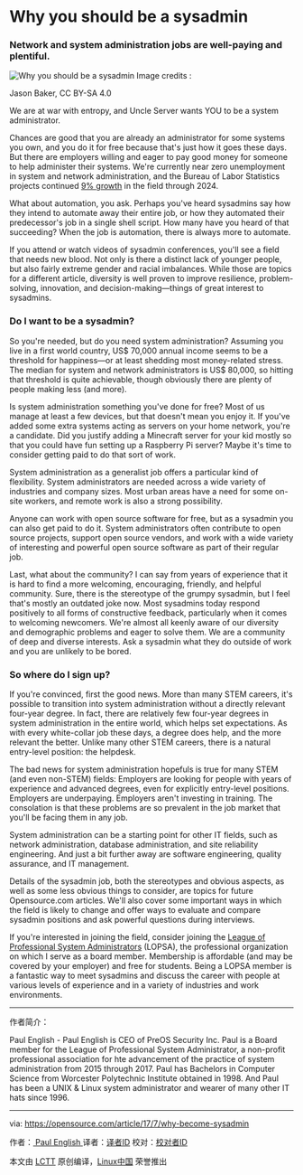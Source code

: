 Why you should be a sysadmin
============================================================

### Network and system administration jobs are well-paying and plentiful.


![Why you should be a sysadmin](https://opensource.com/sites/default/files/styles/image-full-size/public/images/life/sysadmin_uncleserver.jpeg?itok=Tc9LAT7N "Why you should be a sysadmin")
Image credits : 

Jason Baker, CC BY-SA 4.0

We are at war with entropy, and Uncle Server wants YOU to be a system administrator.

Chances are good that you are already an administrator for some systems you own, and you do it for free because that's just how it goes these days. But there are employers willing and eager to pay good money for someone to help administer their systems. We're currently near zero unemployment in system and network administration, and the Bureau of Labor Statistics projects continued [9% growth][3] in the field through 2024.

What about automation, you ask. Perhaps you've heard sysadmins say how they intend to automate away their entire job, or how they automated their predecessor's job in a single shell script. How many have you heard of that succeeding? When the job is automation, there is always more to automate.

If you attend or watch videos of sysadmin conferences, you'll see a field that needs new blood. Not only is there a distinct lack of younger people, but also fairly extreme gender and racial imbalances. While those are topics for a different article, diversity is well proven to improve resilience, problem-solving, innovation, and decision-making—things of great interest to sysadmins.

### Do I want to be a sysadmin?

So you're needed, but do you need system administration? Assuming you live in a first world country, US$ 70,000 annual income seems to be a threshold for happiness—or at least shedding most money-related stress. The median for system and network administrators is US$ 80,000, so hitting that threshold is quite achievable, though obviously there are plenty of people making less (and more).

Is system administration something you've done for free? Most of us manage at least a few devices, but that doesn't mean you enjoy it. If you've added some extra systems acting as servers on your home network, you're a candidate. Did you justify adding a Minecraft server for your kid mostly so that you could have fun setting up a Raspberry Pi server? Maybe it's time to consider getting paid to do that sort of work.

System administration as a generalist job offers a particular kind of flexibility. System administrators are needed across a wide variety of industries and company sizes. Most urban areas have a need for some on-site workers, and remote work is also a strong possibility.

Anyone can work with open source software for free, but as a sysadmin you can also get paid to do it. System administrators often contribute to open source projects, support open source vendors, and work with a wide variety of interesting and powerful open source software as part of their regular job.

Last, what about the community? I can say from years of experience that it is hard to find a more welcoming, encouraging, friendly, and helpful community. Sure, there is the stereotype of the grumpy sysadmin, but I feel that's mostly an outdated joke now. Most sysadmins today respond positively to all forms of constructive feedback, particularly when it comes to welcoming newcomers. We're almost all keenly aware of our diversity and demographic problems and eager to solve them. We are a community of deep and diverse interests. Ask a sysadmin what they do outside of work and you are unlikely to be bored.

### So where do I sign up?

If you're convinced, first the good news. More than many STEM careers, it's possible to transition into system administration without a directly relevant four-year degree. In fact, there are relatively few four-year degrees in system administration in the entire world, which helps set expectations. As with every white-collar job these days, a degree does help, and the more relevant the better. Unlike many other STEM careers, there is a natural entry-level position: the helpdesk.

The bad news for system administration hopefuls is true for many STEM (and even non-STEM) fields: Employers are looking for people with years of experience and advanced degrees, even for explicitly entry-level positions. Employers are underpaying. Employers aren't investing in training. The consolation is that these problems are so prevalent in the job market that you'll be facing them in any job.

System administration can be a starting point for other IT fields, such as network administration, database administration, and site reliability engineering. And just a bit further away are software engineering, quality assurance, and IT management.

Details of the sysadmin job, both the stereotypes and obvious aspects, as well as some less obvious things to consider, are topics for future Opensource.com articles. We'll also cover some important ways in which the field is likely to change and offer ways to evaluate and compare sysadmin positions and ask powerful questions during interviews.

If you're interested in joining the field, consider joining the [League of Professional System Administrators][4] (LOPSA), the professional organization on which I serve as a board member. Membership is affordable (and may be covered by your employer) and free for students. Being a LOPSA member is a fantastic way to meet sysadmins and discuss the career with people at various levels of experience and in a variety of industries and work environments.

--------------------------------------------------------------------------------

作者简介：

Paul English - Paul English is CEO of PreOS Security Inc. Paul is a Board member for the League of Professional System Administrator, a non-profit professional association for hte advancement of the practice of system administration from 2015 through 2017. Paul has Bachelors in Computer Science from Worcester Polytechnic Institute obtained in 1998. And Paul has been a UNIX & Linux system administrator and wearer of many other IT hats since 1996. 

-------------------


via: https://opensource.com/article/17/7/why-become-sysadmin

作者：[ Paul English ][a]
译者：[译者ID](https://github.com/译者ID)
校对：[校对者ID](https://github.com/校对者ID)

本文由 [LCTT](https://github.com/LCTT/TranslateProject) 原创编译，[Linux中国](https://linux.cn/) 荣誉推出

[a]:https://opensource.com/users/penglish
[1]:https://opensource.com/article/17/7/why-become-sysadmin?rate=_WhJK6oklTBkiCcSP0hmPIxAiSrmlSbsDqrz3RTBx-4
[2]:https://opensource.com/user/157701/feed
[3]:https://www.bls.gov/ooh/Computer-and-Information-Technology/Network-and-computer-systems-administrators.htm#tab-1
[4]:https://lopsa.org/
[5]:https://opensource.com/users/penglish
[6]:https://opensource.com/users/penglish
[7]:https://opensource.com/article/17/7/why-become-sysadmin#comments
